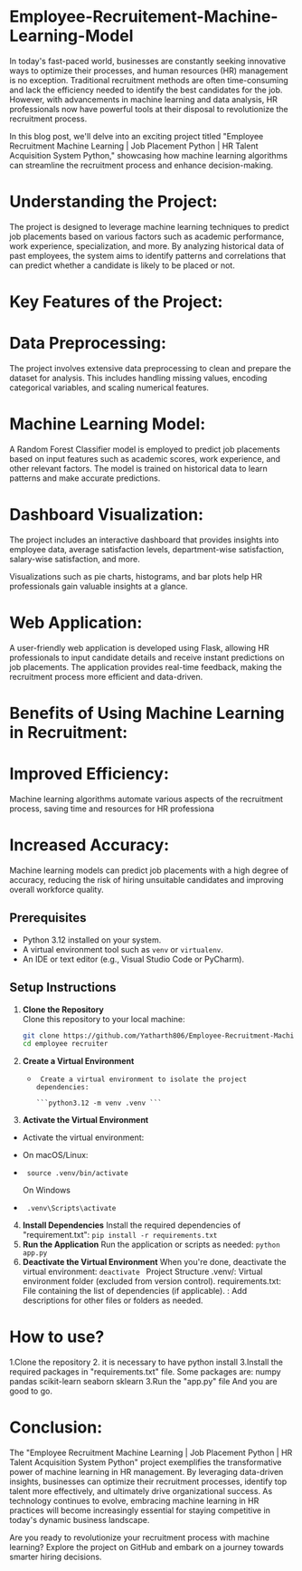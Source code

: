 
# Employee-Recruitement-Machine-Learning-Model

In today's fast-paced world, businesses are constantly seeking innovative ways to optimize their processes, and human resources (HR) management is no exception. Traditional recruitment methods are often time-consuming and lack the efficiency needed to identify the best candidates for the job. However, with advancements in machine learning and data analysis, HR professionals now have powerful tools at their disposal to revolutionize the recruitment process.

In this blog post, we'll delve into an exciting project titled "Employee Recruitment Machine Learning | Job Placement Python | HR Talent Acquisition System Python," showcasing how machine learning algorithms can streamline the recruitment process and enhance decision-making.

# Understanding the Project:
The project is designed to leverage machine learning techniques to predict job placements based on various factors such as academic performance, work experience, specialization, and more. By analyzing historical data of past employees, the system aims to identify patterns and correlations that can predict whether a candidate is likely to be placed or not.

# Key Features of the Project:

# Data Preprocessing:
The project involves extensive data preprocessing to clean and prepare the dataset for analysis. This includes handling missing values, encoding categorical variables, and scaling numerical features.
# Machine Learning Model:
A Random Forest Classifier model is employed to predict job placements based on input features such as academic scores, work experience, and other relevant factors. The model is trained on historical data to learn patterns and make accurate predictions.

# Dashboard Visualization:
The project includes an interactive dashboard that provides insights into employee data, average satisfaction levels, department-wise satisfaction, salary-wise satisfaction, and more.

Visualizations such as pie charts, histograms, and bar plots help HR professionals gain valuable insights at a glance.

# Web Application:
A user-friendly web application is developed using Flask, allowing HR professionals to input candidate details and receive instant predictions on job placements. The application provides real-time feedback, making the recruitment process more efficient and data-driven.

# Benefits of Using Machine Learning in Recruitment:
# Improved Efficiency:
Machine learning algorithms automate various aspects of the recruitment process, saving time and resources for HR professiona
# Increased Accuracy:
Machine learning models can predict job placements with a high degree of accuracy, reducing the risk of hiring unsuitable candidates and improving overall workforce quality.



## Prerequisites

- Python 3.12 installed on your system.
- A virtual environment tool such as `venv` or `virtualenv`.
- An IDE or text editor (e.g., Visual Studio Code or PyCharm).

## Setup Instructions

1. **Clone the Repository**  
   Clone this repository to your local machine:
   ```bash
   git clone https://github.com/Yatharth806/Employee-Recruitment-Machin-Learning-Model
   cd employee recruiter 
2. **Create a Virtual Environment**
   -      Create a virtual environment to isolate the project dependencies:

         ```python3.12 -m venv .venv ```
3. **Activate the Virtual Environment**
-  Activate the virtual environment:

-   On macOS/Linux:
  -      source .venv/bin/activate 
      On Windows
-      .venv\Scripts\activate 
4. **Install Dependencies**
Install the required dependencies of "requirement.txt":
``` pip install -r requirements.txt ```
5. **Run the Application**
Run the application or scripts as needed:
``` python app.py ```
6. **Deactivate the Virtual Environment**
When you're done, deactivate the virtual environment:
```deactivate ```
Project Structure
.venv/: Virtual environment folder (excluded from version control).
requirements.txt: File containing the list of dependencies (if applicable).
<other-files>: Add descriptions for other files or folders as needed.


# How to use?
  1.Clone the repository
  2. it is necessary to have python install
  3.Install the required packages in "requirements.txt" file.
  Some packages are:
  numpy
  pandas
  scikit-learn
  seaborn
  sklearn
  3.Run the "app.py" file And you are good to go.

# Conclusion:
The "Employee Recruitment Machine Learning | Job Placement Python | HR Talent Acquisition System Python" project exemplifies the transformative power of machine learning in HR management. By leveraging data-driven insights, businesses can optimize their recruitment processes, identify top talent more effectively, and ultimately drive organizational success. As technology continues to evolve, embracing machine learning in HR practices will become increasingly essential for staying competitive in today's dynamic business landscape.

Are you ready to revolutionize your recruitment process with machine learning? Explore the project on GitHub and embark on a journey towards smarter hiring decisions.



